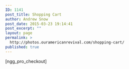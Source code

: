 ```yaml
---
ID: 1141
post_title: Shopping Cart
author: Andrew Snow
post_date: 2015-03-23 19:14:41
post_excerpt: ""
layout: page
permalink: >
  http://photos.ouramericanrevival.com/shopping-cart/
published: true
---
```

[ngg_pro_checkout]